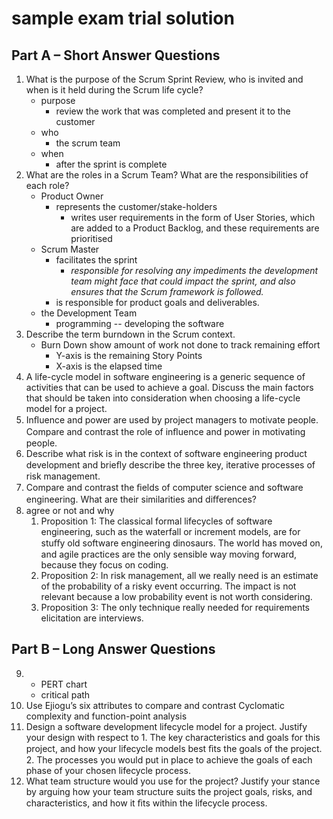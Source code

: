 # sample exam trial solution

## Part A – Short Answer Questions
1. What is the purpose of the Scrum Sprint Review, who is invited and when is it held during the Scrum life cycle?
    + purpose
        + review the work that was completed and present it to the customer
    + who
        + the scrum team
    + when
        * after the sprint is complete
2. What are the roles in a Scrum Team? What are the responsibilities of each role?
    + Product Owner
        * represents the customer/stake-holders
            - writes user requirements in the form of User Stories, which are added to a Product Backlog, and these requirements are prioritised
    + Scrum Master
        * facilitates the sprint
            * _responsible for resolving any impediments the development team might face that could impact the sprint, and also ensures that the Scrum framework is followed._
        * is responsible for product goals and deliverables.
    + the Development Team
        * programming -- developing the software
3. Describe the term burndown in the Scrum context.
    + Burn Down show amount of work not done to track remaining effort
        + Y-axis is the remaining Story Points
        + X-axis is the elapsed time
4. A life-cycle model in software engineering is a generic sequence of activities that can be used to achieve a goal. Discuss the main factors that should be taken into consideration when choosing a life-cycle model for a project.
5. Inﬂuence and power are used by project managers to motivate people. Compare and contrast the role of inﬂuence and power in motivating people.
6. Describe what risk is in the context of software engineering product development and brieﬂy describe the three key, iterative processes of risk management.
7. Compare and contrast the ﬁelds of computer science and software engineering. What are their similarities and diﬀerences?
8. agree or not and why
    1. Proposition 1: The classical formal lifecycles of software engineering, such as the waterfall or increment models, are for stuﬀy old software engineering dinosaurs. The world has moved on, and agile practices are the only sensible way moving forward, because they focus on coding.
    2. Proposition 2: In risk management, all we really need is an estimate of the probability of a risky event occurring. The impact is not relevant because a low probability event is not worth considering.
    3. Proposition 3: The only technique really needed for requirements elicitation are interviews.


## Part B – Long Answer Questions
9. + PERT chart
   + critical path
10. Use Ejiogu’s six attributes to compare and contrast Cyclomatic complexity and function-point analysis
11. Design a software development lifecycle model for a project. Justify your design with respect to 1. The key characteristics and goals for this project, and how your lifecycle models best ﬁts the goals of the project. 2. The processes you would put in place to achieve the goals of each phase of your chosen lifecycle process.
12. What team structure would you use for the project? Justify your stance by arguing how your team structure suits the project goals, risks, and characteristics, and how it ﬁts within the lifecycle process.
